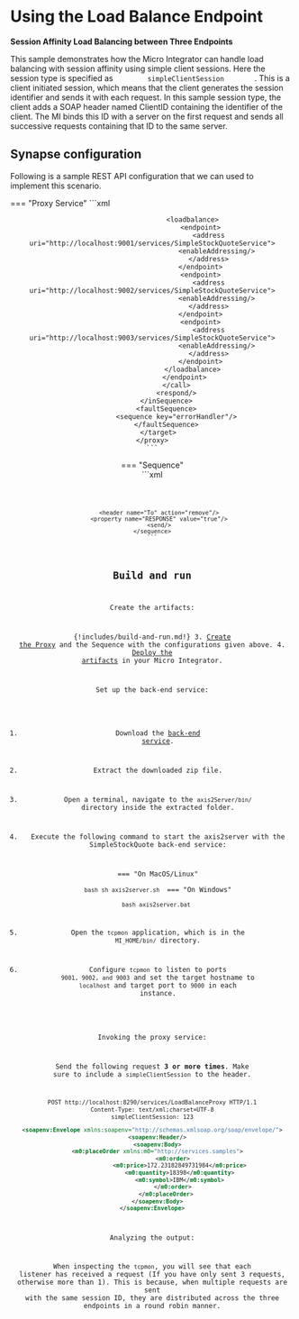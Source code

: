 # Using the Load Balance Endpoint

**Session Affinity Load Balancing between Three Endpoints**

This sample demonstrates how the Micro Integrator can handle load balancing with
session affinity using simple client sessions. Here the
session type is specified as `         simpleClientSession        ` .
This is a client initiated session, which means that the client
generates the session identifier and sends it with each request. In this
sample session type, the client adds a SOAP header named ClientID
containing the identifier of the client. The MI binds this ID with a
server on the first request and sends all successive requests containing
that ID to the same server.

## Synapse configuration

Following is a sample REST API configuration that we can used to implement this scenario.

=== "Proxy Service"
    ```xml
    <proxy name="LoadBalanceProxy" startOnLoad="true" transports="http https" xmlns="http://ws.apache.org/ns/synapse">
       <target>
           <inSequence>
                <header name="Action" value="urn:placeOrder"/>
                <call>
                    <endpoint>
                        <!-- specify the session as the simple client session provided by Synapse for
                        testing purpose -->
                        <session type="simpleClientSession"/>
    
                        <loadbalance>
                            <endpoint>
                                <address uri="http://localhost:9001/services/SimpleStockQuoteService">
                                    <enableAddressing/>
                                </address>
                            </endpoint>
                            <endpoint>
                                <address uri="http://localhost:9002/services/SimpleStockQuoteService">
                                    <enableAddressing/>
                                </address>
                            </endpoint>
                            <endpoint>
                                <address uri="http://localhost:9003/services/SimpleStockQuoteService">
                                    <enableAddressing/>
                                </address>
                            </endpoint>
                        </loadbalance>
                    </endpoint>
                </call>
                <respond/>
           </inSequence>
           <faultSequence>
                <sequence key="errorHandler"/>
           </faultSequence>
       </target>
    </proxy>
    ```
=== "Sequence"    
    ```xml
    <sequence name="errorHandler" xmlns="http://ws.apache.org/ns/synapse"> 
        <makefault version="soap11">
            <code value="soap11Env:VersionMismatch" xmlns:soap11Env="http://schemas.xmlsoap.org/soap/envelope/"/>
            <reason value="COULDN'T SEND THE MESSAGE TO THE SERVER."/>
        </makefault>
    
        <header name="To" action="remove"/>
        <property name="RESPONSE" value="true"/>
        <send/>
    </sequence>
    ```

## Build and run

Create the artifacts:

{!includes/build-and-run.md!}
3. [Create the Proxy]({{base_path}}/develop/creating-artifacts/creating-a-proxy-service) and the Sequence with the configurations given above.
4. [Deploy the artifacts]({{base_path}}/develop/deploy-artifacts) in your Micro Integrator.

Set up the back-end service:

1. Download the [back-end service](https://github.com/wso2-docs/WSO2_EI/blob/master/Back-End-Service/axis2Server.zip).
2. Extract the downloaded zip file.
3. Open a terminal, navigate to the `axis2Server/bin/` directory inside the extracted folder.
4. Execute the following command to start the axis2server with the SimpleStockQuote back-end service:

    === "On MacOS/Linux"   
        ```bash
        sh axis2server.sh
        ```
    === "On Windows"              
        ```bash
        axis2server.bat
        ```
      
3. Open the `tcpmon` application, which is in the `MI_HOME/bin/` directory.
4. Configure `tcpmon` to listen to ports `9001, 9002, and 9003` and set the target hostname to `localhost` and target port to `9000` in each instance.

Invoking the proxy service:

Send the following request  **3 or more times**. Make sure to include a `simpleClientSession` to the header.

```xml
POST http://localhost:8290/services/LoadBalanceProxy HTTP/1.1
Content-Type: text/xml;charset=UTF-8
simpleClientSession: 123

<soapenv:Envelope xmlns:soapenv="http://schemas.xmlsoap.org/soap/envelope/">
   <soapenv:Header/>
   <soapenv:Body>
   <m0:placeOrder xmlns:m0="http://services.samples">
            <m0:order>
                <m0:price>172.23182849731984</m0:price>
                <m0:quantity>18398</m0:quantity>
                <m0:symbol>IBM</m0:symbol>
            </m0:order>
        </m0:placeOrder>
   </soapenv:Body>
</soapenv:Envelope>
```

Analyzing the output:

When inspecting the `tcpmon`, you will see that each listener 
has received a request (If you have only sent 3 requests, otherwise more than 1). This is because,
when multiple requests are sent with the same session ID, they are distributed across
the three endpoints in a round robin manner. 
